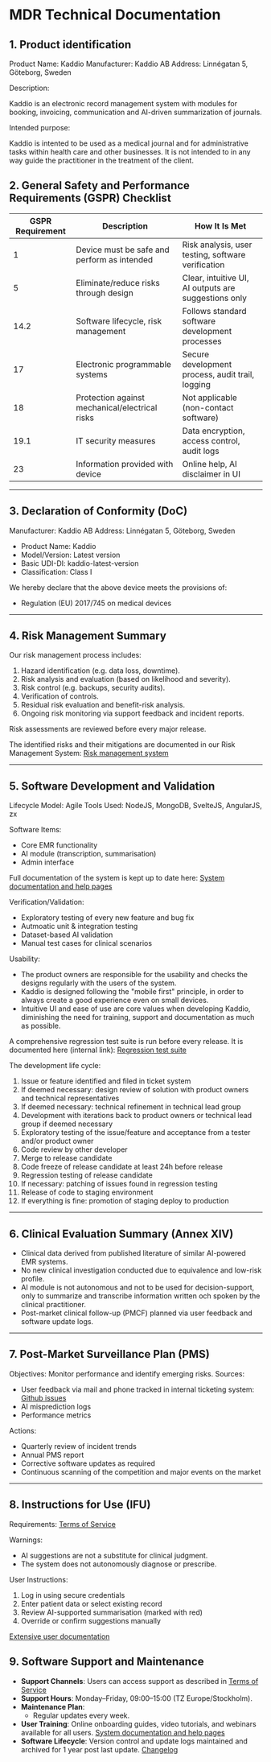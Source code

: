 # MDR Technical Documentation

## 1. Product identification

Product Name: Kaddio
Manufacturer: Kaddio AB
Address: Linnégatan 5, Göteborg, Sweden

Description: 

Kaddio is an electronic record management system with modules for booking, invoicing, communication and AI-driven summarization of journals. 

Intended purpose:

Kaddio is intented to be used as a medical journal and for administrative tasks within health care and other businesses. It is not intended to in any way guide the practitioner in the treatment of the client.

## 2. General Safety and Performance Requirements (GSPR) Checklist

| GSPR Requirement | Description                                      | How It Is Met                                      |
|-------------------|--------------------------------------------------|---------------------------------------------------|
| 1                 | Device must be safe and perform as intended     | Risk analysis, user testing, software verification |
| 5                 | Eliminate/reduce risks through design           | Clear, intuitive UI, AI outputs are suggestions only |
| 14.2              | Software lifecycle, risk management             | Follows standard software development processes  |
| 17                | Electronic programmable systems                 | Secure development process, audit trail, logging |
| 18                | Protection against mechanical/electrical risks  | Not applicable (non-contact software)            |
| 19.1              | IT security measures                            | Data encryption, access control, audit logs      |
| 23                | Information provided with device                | Online help, AI disclaimer in UI    |

---

## 3. Declaration of Conformity (DoC)

Manufacturer: Kaddio AB
Address: Linnégatan 5, Göteborg, Sweden

- Product Name: Kaddio
- Model/Version: Latest version
- Basic UDI-DI: kaddio-latest-version
- Classification: Class I

We hereby declare that the above device meets the provisions of:
- Regulation (EU) 2017/745 on medical devices

---

## 4. Risk Management Summary

Our risk management process includes:

1. Hazard identification (e.g. data loss, downtime).
2. Risk analysis and evaluation (based on likelihood and severity).
3. Risk control (e.g. backups, security audits).
4. Verification of controls.
5. Residual risk evaluation and benefit-risk analysis.
6. Ongoing risk monitoring via support feedback and incident reports.

Risk assessments are reviewed before every major release.

The identified risks and their mitigations are documented in our Risk Management System: [Risk management system](risk_management_system.md)

---

## 5. Software Development and Validation

Lifecycle Model: Agile
Tools Used: NodeJS, MongoDB, SvelteJS, AngularJS, zx

Software Items:
- Core EMR functionality
- AI module (transcription, summarisation)
- Admin interface

Full documentation of the system is kept up to date here: [System documentation and help pages](http://help.kaddio.com/help)

Verification/Validation:
- Exploratory testing of every new feature and bug fix
- Autmoatic unit & integration testing
- Dataset-based AI validation
- Manual test cases for clinical scenarios

Usability:
- The product owners are responsible for the usability and checks the designs regularly with the users of the system.
- Kaddio is designed following the "mobile first" principle, in order to always create a good experience even on small devices.
- Intuitive UI and ease of use are core values when developing Kaddio, diminishing the need for training, support and documentation as much as possible.

A comprehensive regression test suite is run before every release. It is documented here (internal link): [Regression test suite](https://github.com/kaddio/kaddio/wiki/Test-av-release-%E2%80%90-MALL)

The development life cycle:

 1. Issue or feature identified and filed in ticket system
 2. If deemed necessary: design review of solution with product owners and technical representatives
 3. If deemed necessary: technical refinement in technical lead group
 4. Development with iterations back to product owners or technical lead group if deemed necessary
 5. Exploratory testing of the issue/feature and acceptance from a tester and/or product owner
 6. Code review by other developer
 7. Merge to release candidate
 8. Code freeze of release candidate at least 24h before release
 9. Regression testing of release candidate
10. If necessary: patching of issues found in regression testing
11. Release of code to staging environment
12. If everything is fine: promotion of staging deploy to production

---

## 6. Clinical Evaluation Summary (Annex XIV)

- Clinical data derived from published literature of similar AI-powered EMR systems.
- No new clinical investigation conducted due to equivalence and low-risk profile.
- AI module is not autonomous and not to be used for decision-support, only to summarize and transcribe information written och spoken by the clinical practitioner.
- Post-market clinical follow-up (PMCF) planned via user feedback and software update logs.

---

## 7. Post-Market Surveillance Plan (PMS)

Objectives: Monitor performance and identify emerging risks.
Sources:
- User feedback via mail and phone tracked in internal ticketing system: [Github issues](https://github.com/kaddio/kaddio/issues)
- AI misprediction logs
- Performance metrics

Actions:
- Quarterly review of incident trends
- Annual PMS report
- Corrective software updates as required
- Continuous scanning of the competition and major events on the market

---

## 8. Instructions for Use (IFU)

Requirements:
[Terms of Service](https://kaddio.com/legal/tos)

Warnings:
- AI suggestions are not a substitute for clinical judgment.
- The system does not autonomously diagnose or prescribe.

User Instructions:
1. Log in using secure credentials
2. Enter patient data or select existing record
3. Review AI-supported summarisation (marked with red)
4. Override or confirm suggestions manually

[Extensive user documentation](http://help.kaddio.com/help)

## 9. Software Support and Maintenance

- **Support Channels**: Users can access support as described in [Terms of Service](https://kaddio.com/legal/tos)
- **Support Hours**: Monday–Friday, 09:00–15:00 (TZ Europe/Stockholm).
- **Maintenance Plan**:
  - Regular updates every week.
- **User Training**: Online onboarding guides, video tutorials, and webinars available for all users. [System documentation and help pages](http://help.kaddio.com/help)
- **Software Lifecycle**: Version control and update logs maintained and archived for 1 year post last update. [Changelog](https://kaddio.com/changelog)
